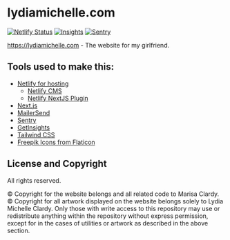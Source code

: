 # lydiamichelle.com

[![Netlify Status](https://api.netlify.com/api/v1/badges/b7ac93c7-000b-4873-beaa-ed9150caffec/deploy-status)](https://app.netlify.com/sites/lydia-michelle-art/deploys)
[![Insights](https://img.shields.io/badge/analytics-getinsights.io-blue)](https://getinsights.io/dashboard)
[![Sentry](https://img.shields.io/badge/error%20tracking-sentry.io-red)](https://sentry.io/organizations/marisa/issues/?project=5670929)

https://lydiamichelle.com - The website for my girlfriend.

## Tools used to make this:

- [Netlify for hosting](https://www.netlify.com/)
    - [Netlify CMS](https://www.netlifycms.org)
    - [Netlify NextJS Plugin](https://github.com/netlify/netlify-plugin-nextjs)
- [Next.js](https://www.nextjs.org)
- [MailerSend](https://www.mailersend.com)
- [Sentry](https://sentry.io/)
- [GetInsights](https://getinsights.io/)
- [Tailwind CSS](https://tailwindcss.com/)
- [Freepik Icons from Flaticon](https://www.flaticon.com/authors/freepik)

## License and Copyright

All rights reserved.

© Copyright for the website belongs and all related code to Marisa Clardy.
© Copyright for all artwork displayed on the website belongs solely to Lydia Michelle Clardy.
Only those with write access to this repository may use or redistribute anything within the
repository without express permission, except for in the cases of utilities or artwork as
described in the above section.
